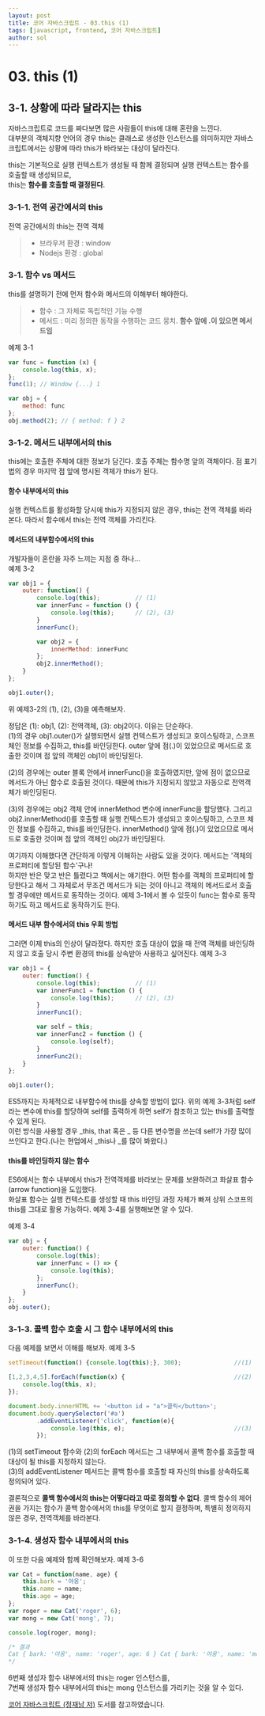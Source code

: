 ```yaml
---
layout: post
title: 코어 자바스크립트 - 03.this (1)
tags: [javascript, frontend, 코어 자바스크립트]
author: sol
---
```


# 03. this (1)

## 3-1. 상황에 따라 달라지는 this 

자바스크립트로 코드를 짜다보면 많은 사람들이 this에 대해 혼란을 느낀다.<br> 
대부분의 객체지향 언어의 경우 this는 클래스로 생성한 인스턴스를 의미하지만 자바스크립트에서는 상황에 따라 this가 바라보는 대상이 달라진다.

this는 기본적으로 실행 컨텍스트가 생성될 때 함께 결정되며 실행 컨텍스트는 함수를 호출할 때 생성되므로,<br> 
this는 **함수를 호출할 때 결정된다**.

### 3-1-1. 전역 공간에서의 this
전역 공간에서의 this는 전역 객체
> - 브라우저 환경 : window
> - Nodejs 환경 : global

### 3-1. 함수 vs 메서드

this를 설명하기 전에 먼저 함수와 메서드의 이해부터 해야한다.
> - 함수 : 그 자체로 독립적인 기능 수행
> - 메서드 : 미리 정의한 동작을 수행하는 코드 뭉치. **함수 앞에 .이 있으면 메서드임**

예제 3-1
```js
var func = function (x) {
    console.log(this, x);
};
func(1); // Window {...} 1

var obj = {
    method: func
};
obj.method(2); // { method: f } 2
```

### 3-1-2. 메서드 내부에서의 this
this에는 호출한 주체에 대한 정보가 담긴다. 호출 주체는 함수명 앞의 객체이다. 점 표기법의 경우 마지막 점 앞에 명시된 객체가 this가 된다.

#### 함수 내부에서의 this
실행 컨텍스트를 활성화할 당시에 this가 지정되지 않은 경우, this는 전역 객체를 바라본다. 따라서 함수에서 this는 전역 객체를 가리킨다.

#### 메서드의 내부함수에서의 this
개발자들이 혼란을 자주 느끼는 지점 중 하나...<br>
예제 3-2
```js
var obj1 = {
    outer: function() {
        console.log(this);          // (1)
        var innerFunc = function () {
            console.log(this);      // (2), (3)
        }
        innerFunc();

        var obj2 = {
            innerMethod: innerFunc
        };
        obj2.innerMethod();
    }
};

obj1.outer();
```

위 예제3-2의 (1), (2), (3)을 예측해보자.

정답은 (1): obj1, (2): 전역객체, (3): obj2이다. 이유는 단순하다.<br>
(1)의 경우 obj1.outer()가 실행되면서 실행 컨텍스트가 생성되고 호이스팅하고, 스코프 체인 정보를 수집하고, this를 바인딩한다. outer 앞에 점(.)이 있었으므로 메서드로 호출한 것이며 점 앞의 객체인 obj1이 바인딩된다.<br>

(2)의 경우에는 outer 블록 안에서 innerFunc()을 호출하였지만, 앞에 점이 없으므로 메서드가 아닌 함수로 호출된 것이다. 때문에 this가 지정되지 않았고 자동으로 전역객체가 바인딩된다.<br>

(3)의 경우에는 obj2 객체 안에 innerMethod 변수에 innerFunc을 할당했다. 그리고 obj2.innerMethod()를 호출할 때 실행 컨텍스트가 생성되고 호이스팅하고, 스코프 체인 정보를 수집하고, this를 바인딩한다. innerMethod() 앞에 점(.)이 있었으므로 메서드로 호출한 것이며 점 앞의 객체인 obj2가 바인딩된다.

여기까지 이해했다면 간단하게 이렇게 이해하는 사람도 있을 것이다. 메서드는 '객체의 프로퍼티에 할당된 함수'구나!<br>
하지만 반은 맞고 반은 틀렸다고 책에서는 얘기한다. 어떤 함수를 객체의 프로퍼티에 할당한다고 해서 그 자체로서 무조건 메서드가 되는 것이 아니고 객체의 메서드로서 호출할 경우에만 메서드로 동작하는 것이다. 예제 3-1에서 볼 수 있듯이 func는 함수로 동작하기도 하고 메서드로 동작하기도 한다.

#### 메서드 내부 함수에서의 this 우회 방법
그러면 이제 this의 인상이 달라졌다. 하지만 호출 대상이 없을 때 전역 객체를 바인딩하지 않고 호출 당시 주변 환경의 this를 상속받아 사용하고 싶어진다.
예제 3-3
```js
var obj1 = {
    outer: function() {
        console.log(this);          // (1)
        var innerFunc1 = function () {
            console.log(this);      // (2), (3)
        }
        innerFunc1();

        var self = this;
        var innerFunc2 = function () {
            console.log(self);
        }
        innerFunc2();
    }
};

obj1.outer();
```
ES5까지는 자체적으로 내부함수에 this를 상속할 방법이 없다. 위의 예제 3-3처럼 self라는 변수에 this를 할당하여 self를 출력하게 하면 self가 참조하고 있는 this를 출력할 수 있게 된다.<br>
이런 방식을 사용할 경우 _this, that 혹은 _ 등 다른 변수명을 쓰는데 self가 가장 많이 쓰인다고 한다.(나는 현업에서 _this나 _를 많이 봐왔다.)

#### this를 바인딩하지 않는 함수

ES6에서는 함수 내부에서 this가 전역객체를 바라보는 문제를 보완하려고 화살표 함수(arrow function)을 도입했다.<br>
화살표 함수는 실행 컨텍스트를 생성할 때 this 바인딩 과정 자체가 빠져 상위 스코프의 this를 그대로 활용 가능하다.
예제 3-4를 실행해보면 알 수 있다.

예제 3-4
```js
var obj = {
    outer: function() {
        console.log(this);
        var innerFunc = () => {
            console.log(this);
        };
        innerFunc();
    }
};
obj.outer();
```
### 3-1-3. 콜백 함수 호출 시 그 함수 내부에서의 this

다음 예제를 보면서 이해를 해보자.
예제 3-5
```js
setTimeout(function() {console.log(this);}, 300);               //(1)

[1,2,3,4,5].forEach(function(x) {                               //(2)
    console.log(this, x);
});

document.body.innerHTML += '<button id = "a">클릭</button>';
document.body.querySelector('#a')
        .addEventListener('click', function(e){
            console.log(this, e);                               //(3)
        });
```
(1)의 setTimeout 함수와 (2)의 forEach 메서드는 그 내부에서 콜백 함수를 호출할 때 대상이 될 this를 지정하지 않는다.<br>
(3)의 addEventListener 메서드는 콜백 함수를 호출할 때 자신의 this를 상속하도록 정의되어 있다.

결론적으로 **콜백 함수에서의 this는 어떻다라고 따로 정의할 수 없다**. 콜백 함수의 제어권을 가지는 함수가 콜백 함수에서의 this를 무엇이로 할지 결정하며, 특별히 정의하지 않은 경우, 전역객체를 바라본다.

### 3-1-4. 생성자 함수 내부에서의 this
이 또한 다음 예제와 함께 확인해보자.
예제 3-6
```js
var Cat = function(name, age) {
    this.bark = '야옹';
    this.name = name;
    this.age = age;
};
var roger = new Cat('roger', 6);
var mong = new Cat('mong', 7);

console.log(roger, mong);

/* 결과
Cat { bark: '야옹', name: 'roger', age: 6 } Cat { bark: '야옹', name: 'mong', age: 7 }
*/
```

6번째 생성자 함수 내부에서의 this는 roger 인스턴스를,<br>
7번째 생성자 함수 내부에서의 this는 mong 인스턴스를 가리키는 것을 알 수 있다. 

 [코어 자바스크립트 (정재남 저)](http://www.yes24.com/Product/Goods/78586788) 도서를 참고하였습니다.
<br><br>  
